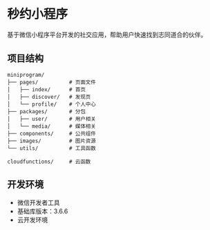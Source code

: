 # 秒约小程序

基于微信小程序平台开发的社交应用，帮助用户快速找到志同道合的伙伴。

## 项目结构

```
miniprogram/
├── pages/          # 页面文件
│   ├── index/      # 首页
│   ├── discover/   # 发现页
│   └── profile/    # 个人中心
├── packages/       # 分包
│   ├── user/       # 用户相关
│   └── media/      # 媒体相关
├── components/     # 公共组件
├── images/         # 图片资源
└── utils/          # 工具函数

cloudfunctions/     # 云函数
```

## 开发环境

- 微信开发者工具
- 基础库版本：3.6.6
- 云开发环境
